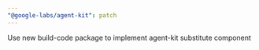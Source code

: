 ```yaml
---
"@google-labs/agent-kit": patch
---
```


Use new build-code package to implement agent-kit substitute component
